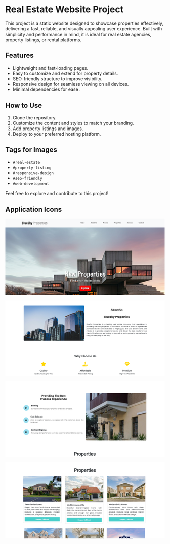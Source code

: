 # Real Estate Website Project

This project is a static website designed to showcase properties effectively, delivering a fast, reliable, and visually appealing user experience. Built with simplicity and performance in mind, it is ideal for real estate agencies, property listings, or rental platforms.

## Features
- Lightweight and fast-loading pages.
- Easy to customize and extend for property details.
- SEO-friendly structure to improve visibility.
- Responsive design for seamless viewing on all devices.
- Minimal dependencies for ease .

## How to Use
1. Clone the repository.
2. Customize the content and styles to match your branding.
3. Add property listings and images.
4. Deploy to your preferred hosting platform.

## Tags for Images
- `#real-estate`
- `#property-listing`
- `#responsive-design`
- `#seo-friendly`
- `#web-development`

Feel free to explore and contribute to this project!
## Application Icons

![Application Icon](./result/image.png)

![Application Icon](./result/second.png)

![Application Icon](./third.png)

![Application Icon](./result/fourth.png)


